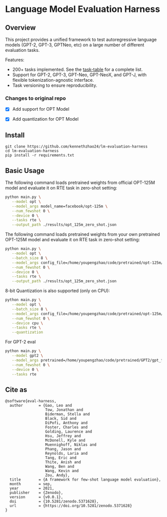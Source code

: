 # Language Model Evaluation Harness

## Overview

This project provides a unified framework to test autoregressive language models (GPT-2, GPT-3, GPTNeo, etc) on a large number of different evaluation tasks.

Features:
- 200+ tasks implemented. See the [task-table](./docs/task_table.md) for a complete list.
- Support for GPT-2, GPT-3, GPT-Neo, GPT-NeoX, and GPT-J, with flexible tokenization-agnostic interface.
- Task versioning to ensure reproducibility.

### Changes to original repo
- [x] Add support for OPT Model
- [x] Add quantization for OPT Model


## Install

```
git clone https://github.com/kennethzhao24/lm-evaluation-harness
cd lm-evaluation-harness
pip install -r requirements.txt
```

## Basic Usage
The following command loads pretrained weights from official OPT-125M model and evaluate it on RTE task in zero-shot setting:
```bash
python main.py \
   --model opt \
   --model_args model_name=facebook/opt-125m \
   --num_fewshot 0 \
   --device 0 \
   --tasks rte \
   --output_path ./results/opt_125m_zero_shot.json
```

The following command loads pretrained weights from your own pretrained OPT-125M model and evaluate it on RTE task in zero-shot setting:

```bash
python main.py \
   --model opt \
   --batch_size 8 \
   --model_args config_file=/home/youpengzhao/code/pretrained/opt-125m/config.json,pretrained=/home/youpengzhao/code/pretrained/opt-125m/opt_final.pth \
   --num_fewshot 0 \
   --device 0 \
   --tasks rte \
   --output_path ./results/opt_125m_zero_shot.json
```
8-bit Quantization is also supported (only on CPU):
```bash
python main.py \
   --model opt \
   --batch_size 8 \
   --model_args config_file=/home/youpengzhao/code/pretrained/opt-125m/config.json,pretrained=/home/youpengzhao/code/pretrained/opt-125m/opt_final.pth \
   --num_fewshot 0 \
   --device cpu \
   --tasks rte \
   --quantization
```
For GPT-2 eval
```bash
python main.py \
   --model gpt2 \
   --model_args pretrained=/home/youpengzhao/code/pretrained/GPT2/gpt_final.pth \
   --num_fewshot 0 \
   --device 0 \
   --tasks rte
```

## Cite as

```
@software{eval-harness,
  author       = {Gao, Leo and
                  Tow, Jonathan and
                  Biderman, Stella and
                  Black, Sid and
                  DiPofi, Anthony and
                  Foster, Charles and
                  Golding, Laurence and
                  Hsu, Jeffrey and
                  McDonell, Kyle and
                  Muennighoff, Niklas and
                  Phang, Jason and
                  Reynolds, Laria and
                  Tang, Eric and
                  Thite, Anish and
                  Wang, Ben and
                  Wang, Kevin and
                  Zou, Andy},
  title        = {A framework for few-shot language model evaluation},
  month        = sep,
  year         = 2021,
  publisher    = {Zenodo},
  version      = {v0.0.1},
  doi          = {10.5281/zenodo.5371628},
  url          = {https://doi.org/10.5281/zenodo.5371628}
}
```
